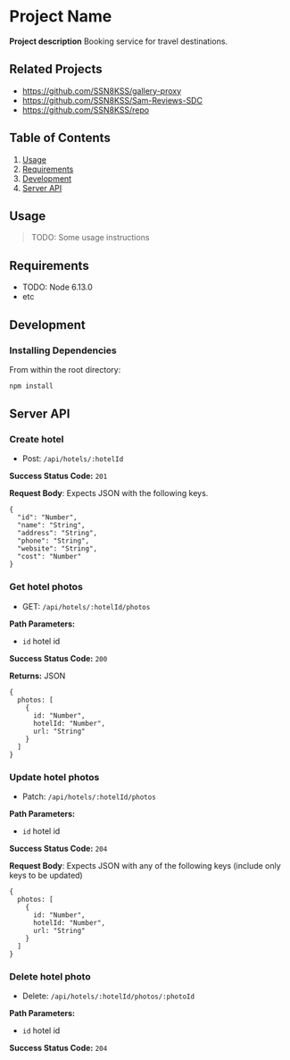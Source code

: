 # Project Name

**Project description**
  Booking service for travel destinations.

## Related Projects

  - https://github.com/SSN8KSS/gallery-proxy
  - https://github.com/SSN8KSS/Sam-Reviews-SDC
  - https://github.com/SSN8KSS/repo

## Table of Contents

1. [Usage](#Usage)
2. [Requirements](#requirements)
3. [Development](#development)
4. [Server API](#Server)

## Usage

> TODO: Some usage instructions

## Requirements

- TODO: Node 6.13.0
- etc

## Development

### Installing Dependencies

From within the root directory:

```sh
npm install
```



## Server API

### Create hotel
  * Post: `/api/hotels/:hotelId`

**Success Status Code:** `201`

**Request Body**: Expects JSON with the following keys.

```
{
  "id": "Number",
  "name": "String",
  "address": "String",
  "phone": "String",
  "website": "String",
  "cost": "Number"
}
```

### Get hotel photos
  * GET: `/api/hotels/:hotelId/photos`

**Path Parameters:**
  * `id` hotel id

**Success Status Code:** `200`

**Returns:** JSON

```
{
  photos: [ 
    {
      id: "Number",
      hotelId: "Number",
      url: "String"
    } 
  ]
}
```

### Update hotel photos
  * Patch: `/api/hotels/:hotelId/photos`

**Path Parameters:**
  * `id` hotel id

**Success Status Code:** `204`

**Request Body**: Expects JSON with any of the following keys (include only keys to be updated)

```
{
  photos: [ 
    {
      id: "Number",
      hotelId: "Number",
      url: "String"
    } 
  ]
}
```

### Delete hotel photo
  * Delete: `/api/hotels/:hotelId/photos/:photoId`

**Path Parameters:**
  * `id` hotel id

**Success Status Code:** `204`
